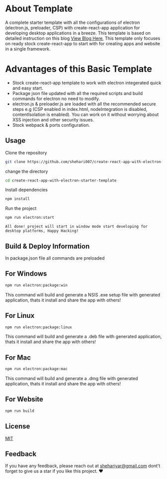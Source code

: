 # About Template

A complete starter template with all the configurations of electron (electron.js, preloader, CSP) with create-react-app application for developing desktop applications in a breeze.
This template is based on detailed instruction on this blog <a href="https://mmazzarolo.com/blog/2021-08-12-building-an-electron-application-using-create-react-app/">View Blog Here</a>, This template only focuses on ready stock create-react-app to start with for creating apps and website in a single framework.

# Advantages of this Basic Template

- Stock create-react-app template to work with electron integerated quick and easy start.
- Package json file updated with all the required scripts and build commands for electron no need to modify.
- electron.js & preloader.js are loaded with all the recommended secure steps e.g (CSP enabled in index.html, nodeIntegration is disabled, contentIsolation is enabled). You can work on it without worrying about XSS injection and other security issues.
- Stock webpack & ports configuration.

## Usage

Clone the repository

```bash
git clone https://github.com/shehari007/create-react-app-with-electron-starter-template.git
```
change the directory

```bash
cd create-react-app-with-electron-starter-template
```

Install dependencies

```bash
npm install
```

Run the project

```bash
npm run electron:start
```
`All done! project will start in window mode start developing for desktop platforms, Happy Hacking!`

## Build & Deploy Information

In package.json file all commands are preloaded

## For Windows

```bash
npm run electron:package:win
```

This command will build and generate a NSIS .exe setup file with generated application, thats it install and share the app with others!

## For Linux

```bash
npm run electron:package:linux
```
This command will build and generate a .deb file with generated application, thats it install and share the app with others!

## For Mac

```bash
npm run electron:package:mac
```
This command will build and generate a .dmg file with generated application, thats it install and share the app with others!

## For Website

```bash
npm run build
```


## License

[MIT](https://choosealicense.com/licenses/mit/)


## Feedback

If you have any feedback, please reach out at shehariyar@gmail.com
dont't forget to give us a star if you like this project. ❤️
